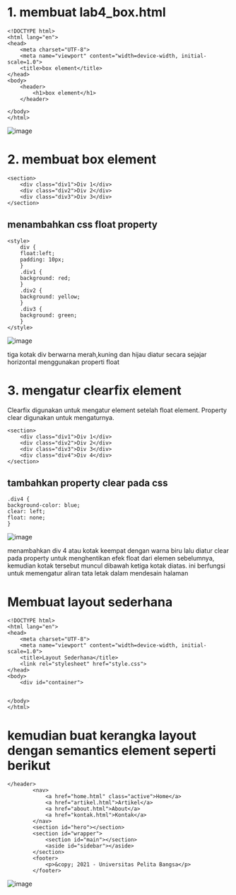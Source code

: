 <h1>1. membuat lab4_box.html</h1>

    <!DOCTYPE html>
    <html lang="en">
    <head>
        <meta charset="UTF-8">
        <meta name="viewport" content="width=device-width, initial-scale=1.0">
        <title>box element</title>
    </head>
    <body>
        <header>
            <h1>box element</h1>
        </header>
    
    </body>
    </html>

![image](https://github.com/user-attachments/assets/587a8bcb-e59d-4e8f-97cc-cc75b547b202)


<h1>2. membuat box element</h1>

    <section>
        <div class="div1">Div 1</div>
        <div class="div2">Div 2</div>
        <div class="div3">Div 3</div>
    </section>

<h2>menambahkan css float property</h2>

    <style>
        div {
        float:left;
        padding: 10px;
        }
        .div1 {
        background: red;
        }
        .div2 {
        background: yellow;
        }
        .div3 {
        background: green;
        }
    </style>

![image](https://github.com/user-attachments/assets/fd81fda8-ffe5-459f-93a4-8f5754ea8d24)

tiga kotak div berwarna merah,kuning dan hijau diatur secara sejajar horizontal
menggunakan properti float

<h1>3. mengatur clearfix element</h1>
Clearfix digunakan untuk mengatur element setelah float element. Property clear digunakan untuk
mengaturnya.

    <section>
        <div class="div1">Div 1</div>
        <div class="div2">Div 2</div>
        <div class="div3">Div 3</div>
        <div class="div4">Div 4</div>
    </section>
    
<h2>tambahkan property clear pada css</h2>

    .div4 {
    background-color: blue;
    clear: left;
    float: none;
    }

![image](https://github.com/user-attachments/assets/37199344-9650-4ae5-a7e9-0a729af52d53)

menambahkan div 4 atau kotak keempat dengan warna biru lalu diatur clear pada property 
untuk menghentikan efek float dari elemen sebelumnya, kemudian kotak tersebut muncul
dibawah ketiga kotak diatas. ini berfungsi untuk memengatur aliran tata letak dalam
mendesain halaman

<h1>Membuat layout sederhana</h1>

    <!DOCTYPE html>
    <html lang="en">
    <head>
        <meta charset="UTF-8">
        <meta name="viewport" content="width=device-width, initial-scale=1.0">
        <title>Layout Sederhana</title>
        <link rel="stylesheet" href="style.css">
    </head>
    <body>
        <div id="container">
    
        
    </body>
    </html>
    
<h1>kemudian buat kerangka layout dengan semantics element seperti berikut</h1>

    </header>
            <nav>  
                <a href="home.html" class="active">Home</a>
                <a href="artikel.html">Artikel</a>
                <a href="about.html">About</a>
                <a href="kontak.html">Kontak</a>
            </nav>
            <section id="hero"></section>
            <section id="wrapper">
                <section id="main"></section>
                <aside id="sidebar"></aside>
            </section>
            <footer>
                <p>&copy; 2021 - Universitas Pelita Bangsa</p>
            </footer>   

![image](https://github.com/user-attachments/assets/2000f4dd-f616-4fe8-9de0-83a49267f798)

